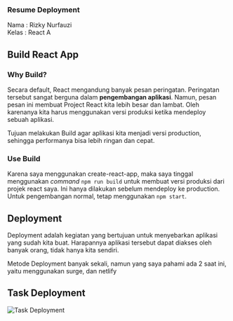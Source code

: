 ### Resume Deployment

Nama : Rizky Nurfauzi  
Kelas : React A

## Build React App

### Why Build?

Secara default, React mengandung banyak pesan peringatan. Peringatan tersebut sangat berguna dalam **pengembangan aplikasi**. Namun, pesan pesan ini membuat Project React kita lebih besar dan lambat. Oleh karenanya kita harus menggunakan versi produksi ketika mendeploy sebuah aplikasi.

Tujuan melakukan Build agar aplikasi kita menjadi versi production, sehingga performanya bisa lebih ringan dan cepat.

### Use Build

Karena saya menggunakan create-react-app, maka saya tinggal menggunakan _command_ `npm run build` untuk membuat versi produksi dari projek react saya. Ini hanya dilakukan sebelum mendeploy ke production.
Untuk pengembangan normal, tetap menggunakan `npm start`.

## Deployment

Deployment adalah kegiatan yang bertujuan untuk menyebarkan aplikasi yang sudah kita buat. Harapannya aplikasi tersebut dapat diakses oleh banyak orang, tidak hanya kita sendiri.

Metode Deployment banyak sekali, namun yang saya pahami ada 2 saat ini, yaitu menggunakan surge, dan netlify

## Task Deployment

![Task Deployment]("Screenshots/Deploy-Simple-App-React.png")
